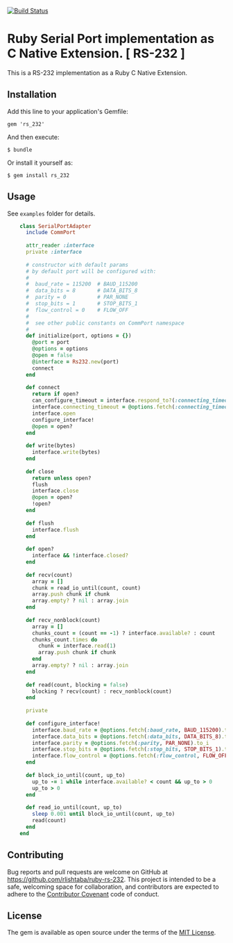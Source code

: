 [![Build Status](https://travis-ci.org/rlishtaba/ruby-rs-232.svg?branch=master)](https://travis-ci.org/rlishtaba/ruby-rs-232)

# Ruby Serial Port implementation as C Native Extension. [ RS-232 ]

This is a RS-232 implementation as a Ruby C Native Extension.

## Installation

Add this line to your application's Gemfile:

    gem 'rs_232'

And then execute:

    $ bundle

Or install it yourself as:

    $ gem install rs_232

## Usage

See `examples` folder for details.

```ruby
    class SerialPortAdapter
      include CommPort
    
      attr_reader :interface
      private :interface
    
      # constructor with default params
      # by default port will be configured with:
      #
      #  baud_rate = 115200  # BAUD_115200
      #  data_bits = 8       # DATA_BITS_8
      #  parity = 0          # PAR_NONE
      #  stop_bits = 1       # STOP_BITS_1
      #  flow_control = 0    # FLOW_OFF
      #
      #  see other public constants on CommPort namespace
      #
      def initialize(port, options = {})
        @port = port
        @options = options
        @open = false
        @interface = Rs232.new(port)
        connect
      end
    
      def connect
        return if open?
        can_configure_timeout = interface.respond_to?(:connecting_timeout)
        interface.connecting_timeout = @options.fetch(:connecting_timeout, 60) if can_configure_timeout
        interface.open
        configure_interface!
        @open = open?
      end
    
      def write(bytes)
        interface.write(bytes)
      end
    
      def close
        return unless open?
        flush
        interface.close
        @open = open?
        !open?
      end
    
      def flush
        interface.flush
      end
    
      def open?
        interface && !interface.closed?
      end
    
      def recv(count)
        array = []
        chunk = read_io_until(count, count)
        array.push chunk if chunk
        array.empty? ? nil : array.join
      end
    
      def recv_nonblock(count)
        array = []
        chunks_count = (count == -1) ? interface.available? : count
        chunks_count.times do
          chunk = interface.read(1)
          array.push chunk if chunk
        end
        array.empty? ? nil : array.join
      end
    
      def read(count, blocking = false)
        blocking ? recv(count) : recv_nonblock(count)
      end
    
      private
    
      def configure_interface!
        interface.baud_rate = @options.fetch(:baud_rate, BAUD_115200).to_i
        interface.data_bits = @options.fetch(:data_bits, DATA_BITS_8).to_i
        interface.parity = @options.fetch(:parity, PAR_NONE).to_i
        interface.stop_bits = @options.fetch(:stop_bits, STOP_BITS_1).to_i
        interface.flow_control = @options.fetch(:flow_control, FLOW_OFF).to_i
      end
    
      def block_io_until(count, up_to)
        up_to -= 1 while interface.available? < count && up_to > 0
        up_to > 0
      end
    
      def read_io_until(count, up_to)
        sleep 0.001 until block_io_until(count, up_to)
        read(count)
      end
    end

```

## Contributing

Bug reports and pull requests are welcome on GitHub at https://github.com/rlishtaba/ruby-rs-232. This project is intended to be a safe, welcoming space for collaboration, and contributors are expected to adhere to the [Contributor Covenant](contributor-covenant.org) code of conduct.

## License

The gem is available as open source under the terms of the [MIT License](http://opensource.org/licenses/MIT).
